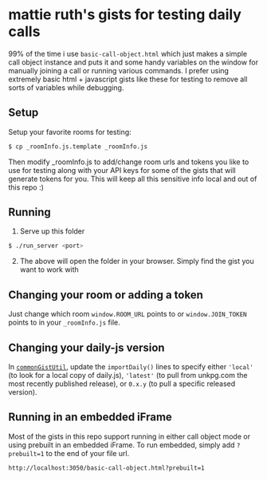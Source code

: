 # mattie ruth's gists for testing daily calls

99% of the time i use `basic-call-object.html` which just makes a simple call
object instance and puts it and some handy variables on the window for
manually joining a call or running various commands. I prefer using extremely
basic html + javascript gists like these for testing to remove all sorts of
variables while debugging.

## Setup

Setup your favorite rooms for testing:

```bash
$ cp _roomInfo.js.template _roomInfo.js
```

Then modify \_roomInfo.js to add/change room urls and tokens you like to use for
testing along with your API keys for some of the gists that will generate
tokens for you. This will keep all this sensitive info local and out of this
repo :)

## Running

1. Serve up this folder

```bash
$ ./run_server <port>
```

2. The above will open the folder in your browser. Simply find the gist you want
   to work with

## Changing your room or adding a token

Just change which room `window.ROOM_URL` points to or `window.JOIN_TOKEN` points
to in your `_roomInfo.js` file.

## Changing your daily-js version

In [`commonGistUtil`](./commonGistUtils.js#L18-L21), update the `importDaily()` lines to specify either `'local'` (to look for a local copy of daily.js), `'latest'` (to pull from unkpg.com the most recently published release), or `0.x.y` (to pull a specific released version).

## Running in an embedded iFrame

Most of the gists in this repo support running in either call object mode or using prebuilt in an embedded iFrame. To run embedded, simply add `?prebuilt=1` to the end of your file url.

```
http://localhost:3050/basic-call-object.html?prebuilt=1
```